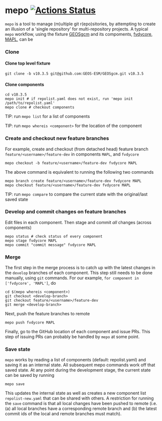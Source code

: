 # mepo [![Actions Status](https://github.com/pchakraborty/mepo/workflows/Unit%20testing%20of%20mepo/badge.svg)](https://github.com/pchakraborty/mepo/actions)
`mepo` is a tool to manage (m)ultiple git r(epo)sitories, by attempting to create an illusion of a 'single repository' for multi-repository projects. A typical `mepo` workflow, using the fixture [GEOSgcm](https://github.com/GEOS-ESM/GEOSgcm) and its compoments, [fvdycore](https://github.com/GEOS-ESM/GFDL_atmos_cubed_sphere), [MAPL](https://github.com/GEOS-ESM/MAPL), can be

### Clone
#### Clone top level fixture
```shell
git clone -b v10.3.5 git@github.com:GEOS-ESM/GEOSgcm.git v10.3.5
```
#### Clone components
```shell
cd v10.3.5
mepo init # if repolist.yaml does not exist, run 'mepo init /path/to/repolist.yaml'
mepo clone # checkout components
```
TIP: run `mepo list` for a list of components

TIP: run `mepo whereis <component>` for the location of the component

### Create and checkout new feature branches
For example, create and checkout (from detached head) feature branch `feature/<username>/feature-dev` in components `MAPL`, and `fvdycore`
```shell
mepo checkout -b feature/<username>/feature-dev fvdycore MAPL
```
The above command is equivalent to running the following two commands
```shell
mepo branch create feature/<username>/feature-dev fvdycore MAPL
mepo checkout feature/<username>/feature-dev fvdycore MAPL
```
TIP: run `mepo compare` to compare the current state with the original/last saved state

### Develop and commit changes on feature branches
Edit files in each component. Then stage and commit *all* changes (across components)
```shell
mepo status # check status of every component
mepo stage fvdycore MAPL
mepo commit "commit message" fvdycore MAPL
```

### Merge
The first step in the merge process is to catch up with the latest changes in the `develop` branches of each component. This step still needs to be done manually, using `git` commands. For our example, `for component in ['fvdycore', 'MAPL']`, do
```shell
cd $(mepo whereis <component>)
git checkout <develop-branch>
git checkout feature/<username>/feature-dev
git merge <develop-branch>
```
Next, push the feature branches to remote
```shell
mepo push fvdycore MAPL
```
Finally, go to the GitHub location of each component and issue PRs. This step of issuing PRs can probably be handled by `mepo` at some point.

### Save state
`mepo` works by reading a list of components (default: repolist.yaml) and saving it as an internal state. All subsequent mepo commands work off that saved state. At any point during the development stage, the current state can be saved by running
```shell
mepo save
```
This updates the internal state as well as creates a new component list `repolist-new.yaml` that can be shared with others. A restriction for running the `save` command is that all local changes have been pushed to remote (i.e. (a) all local branches have a corresponding remote branch and (b) the latest commit ids of the local and remote branches must match).
